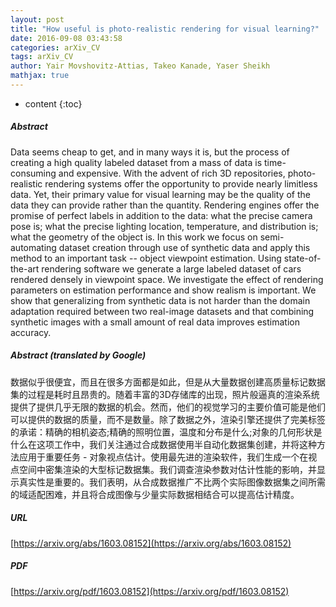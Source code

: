```yaml
---
layout: post
title: "How useful is photo-realistic rendering for visual learning?"
date: 2016-09-08 03:43:58
categories: arXiv_CV
tags: arXiv_CV
author: Yair Movshovitz-Attias, Takeo Kanade, Yaser Sheikh
mathjax: true
---
```


* content
{:toc}

##### Abstract
Data seems cheap to get, and in many ways it is, but the process of creating a high quality labeled dataset from a mass of data is time-consuming and expensive. With the advent of rich 3D repositories, photo-realistic rendering systems offer the opportunity to provide nearly limitless data. Yet, their primary value for visual learning may be the quality of the data they can provide rather than the quantity. Rendering engines offer the promise of perfect labels in addition to the data: what the precise camera pose is; what the precise lighting location, temperature, and distribution is; what the geometry of the object is. In this work we focus on semi-automating dataset creation through use of synthetic data and apply this method to an important task -- object viewpoint estimation. Using state-of-the-art rendering software we generate a large labeled dataset of cars rendered densely in viewpoint space. We investigate the effect of rendering parameters on estimation performance and show realism is important. We show that generalizing from synthetic data is not harder than the domain adaptation required between two real-image datasets and that combining synthetic images with a small amount of real data improves estimation accuracy.

##### Abstract (translated by Google)
数据似乎很便宜，而且在很多方面都是如此，但是从大量数据创建高质量标记数据集的过程是耗时且昂贵的。随着丰富的3D存储库的出现，照片般逼真的渲染系统提供了提供几乎无限的数据的机会。然而，他们的视觉学习的主要价值可能是他们可以提供的数据的质量，而不是数量。除了数据之外，渲染引擎还提供了完美标签的承诺：精确的相机姿态;精确的照明位置，温度和分布是什么;对象的几何形状是什么在这项工作中，我们关注通过合成数据使用半自动化数据集创建，并将这种方法应用于重要任务 - 对象视点估计。使用最先进的渲染软件，我们生成一个在视点空间中密集渲染的大型标记数据集。我们调查渲染参数对估计性能的影响，并显示真实性是重要的。我们表明，从合成数据推广不比两个实际图像数据集之间所需的域适配困难，并且将合成图像与少量实际数据相结合可以提高估计精度。

##### URL
[https://arxiv.org/abs/1603.08152](https://arxiv.org/abs/1603.08152)

##### PDF
[https://arxiv.org/pdf/1603.08152](https://arxiv.org/pdf/1603.08152)

